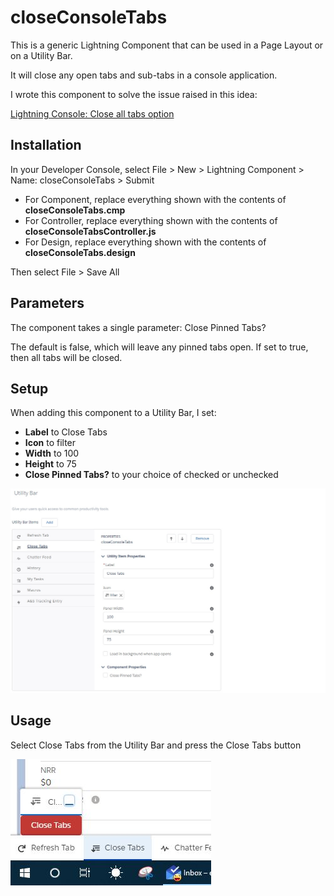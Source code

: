 # closeConsoleTabs
This is a generic Lightning Component that can be used in a Page Layout or on a Utility Bar.

It will close any open tabs and sub-tabs in a console application.

I wrote this component to solve the issue raised in this idea:

[Lightning Console: Close all tabs option](https://success.salesforce.com/ideaView?id=0873A000000lIMlQAM)

## Installation

In your Developer Console, select File > New > Lightning Component > Name: closeConsoleTabs > Submit
- For Component, replace everything shown with the contents of **closeConsoleTabs.cmp**
- For Controller, replace everything shown with the contents of **closeConsoleTabsController.js**
- For Design, replace everything shown with the contents of **closeConsoleTabs.design**

Then select File > Save All

## Parameters

The component takes a single parameter: Close Pinned Tabs?

The default is false, which will leave any pinned tabs open.  If set to true, then all tabs will be closed.

## Setup

When adding this component to a Utility Bar, I set: 
- **Label** to Close Tabs
- **Icon** to filter
- **Width** to 100
- **Height** to 75
- **Close Pinned Tabs?** to your choice of checked or unchecked

![Utility Bar Setup](UtilityBarSetup.jpg?raw=true)

## Usage

Select Close Tabs from the Utility Bar and press the Close Tabs button

![Utility Bar](UtilityBar.JPG?raw=true)
